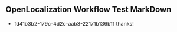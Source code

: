 ## OpenLocalization Workflow Test MarkDown
* fd41b3b2-179c-4d2c-aab3-22171b136b11 thanks!

<!--HONumber=Jul16_HO3-->


